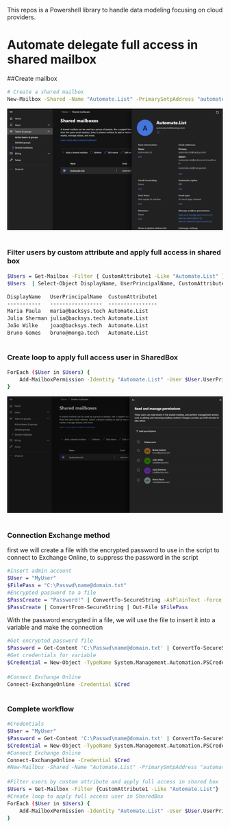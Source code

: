 
This repos is a Powershell library to handle data modeling focusing on cloud providers.
# Automate delegate full access in shared mailbox


##Create mailbox

```bash
# Create a shared mailbox
New-Mailbox -Shared -Name "Automate.List" -PrimarySmtpAddress "automate.list@backsys.tech"
```
![](https://github.com/BrunoPolezaGomes/PowerShell/blob/main/Shared_MailBox_Automate_Delegate_User/Images/Shared_Mailbox_Created.png?raw=true)
# 

### Filter users by custom attribute and apply full access in shared box
```bash
$Users = Get-Mailbox -Filter { CustomAttribute1 -Like "Automate.List" }
$Users  | Select-Object DisplayName, UserPrincipalName, CustomAttribute1
```
```xml
DisplayName   UserPrincipalName  CustomAttribute1
-----------   -----------------  ----------------
Maria Paula   maria@backsys.tech Automate.List
Julia Sherman julia@backsys.tech Automate.List
João Wilke    joao@backsys.tech  Automate.List
Bruno Gomes   bruno@monga.tech   Automate.List

```
# 

### Create loop to apply full access user in SharedBox
```bash
ForEach ($User in $Users) {
    Add-MailboxPermission -Identity "Automate.List" -User $User.UserPrincipalName -AccessRights FullAccess -InheritanceType All
}
```
![](https://github.com/BrunoPolezaGomes/PowerShell/blob/main/Shared_MailBox_Automate_Delegate_User/Images/Shared_Mailbox_Users.png?raw=true)
# 

### Connection Exchange method
first we will create a file with the encrypted password to use in the script to connect to Exchange Online, to suppress the password in the script

```bash
#Insert admin account
$User = "MyUser"
$FilePass = "C:\Passwd\name@domain.txt"
#Encrypted password to a file
$PassCreate = "Password!" | ConvertTo-SecureString -AsPlainText -Force
$PassCreate | ConvertFrom-SecureString | Out-File $FilePass
```

With the password encrypted in a file, we will use the file to insert it into a variable and make the connection

```bash
#Get encrypted password file
$Password = Get-Content 'C:\Passwd\name@domain.txt' | ConvertTo-SecureString
#Get credentials for variable
$Credential = New-Object -TypeName System.Management.Automation.PSCredential -ArgumentList $User, $Password

#Connect Exchange Online
Connect-ExchangeOnline -Credential $Cred
```
# 

### Complete workflow
```bash
#Credentials
$User = "MyUser"
$Password = Get-Content 'C:\Passwd\name@domain.txt' | ConvertTo-SecureString
$Credential = New-Object -TypeName System.Management.Automation.PSCredential -ArgumentList $User, $Password
#Connect Exchange Online
Connect-ExchangeOnline -Credential $Cred
#New-Mailbox -Shared -Name "Automate.List" -PrimarySmtpAddress "automate.list@backsys.tech"

#Filter users by custom attribute and apply full access in shared box
$Users = Get-Mailbox -Filter {CustomAttribute1 -Like "Automate.List"}
#Create loop to apply full access user in SharedBox
ForEach ($User in $Users) {
    Add-MailboxPermission -Identity "Automate.List" -User $User.UserPrincipalName -AccessRights FullAccess -InheritanceType All
}
```
